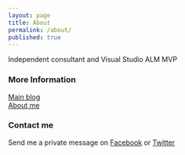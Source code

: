```yaml
---
layout: page
title: About
permalink: /about/
published: true
---
```



Independent consultant and Visual Studio ALM MVP


### More Information

[Main blog](http://hermit.no)   
[About me](http://about.me/terjes)


### Contact me

Send me a private message on [Facebook](http://facebook.com/Terje.Sandstrom) or [Twitter](http://twitter.com/OsirisTerje)

